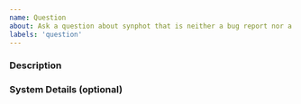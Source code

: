 ```yaml
---
name: Question
about: Ask a question about synphot that is neither a bug report nor a feature request.
labels: 'question'
---
```


<!-- This comments are hidden when you submit the issue,
so you do not need to remove them! -->

<!-- Please be sure to check out our code of conduct,
https://github.com/spacetelescope/synphot_refactor/blob/master/CODE_OF_CONDUCT.md . -->

<!-- Please have a search on our GitHub repository to see if a similar
issue has already been posted.
If a similar issue is closed, have a quick look to see if you are satisfied
by the resolution.
If not please go ahead and open an issue! -->

<!-- If your question is HST specific, please stop and send a help call
to STScI via https://hsthelp.stsci.edu -->

<!-- If you question is JWST specific, please stop and send a help call
to STScI via https://jwsthelp.stsci.edu -->

### Description
<!-- Ask your question here. -->

### System Details (optional)
<!-- If you attempted to run synphot, please run the following snippet and paste the output below:
import platform; print(platform.platform())
import sys; print("Python", sys.version)
import numpy; print("Numpy", numpy.__version__)
import astropy; print("astropy", astropy.__version__)
import scipy; print("Scipy", scipy.__version__)
import matplotlib; print("Matplotlib", matplotlib.__version__)
import synphot; print("Synphot", synphot.__version__)
-->
